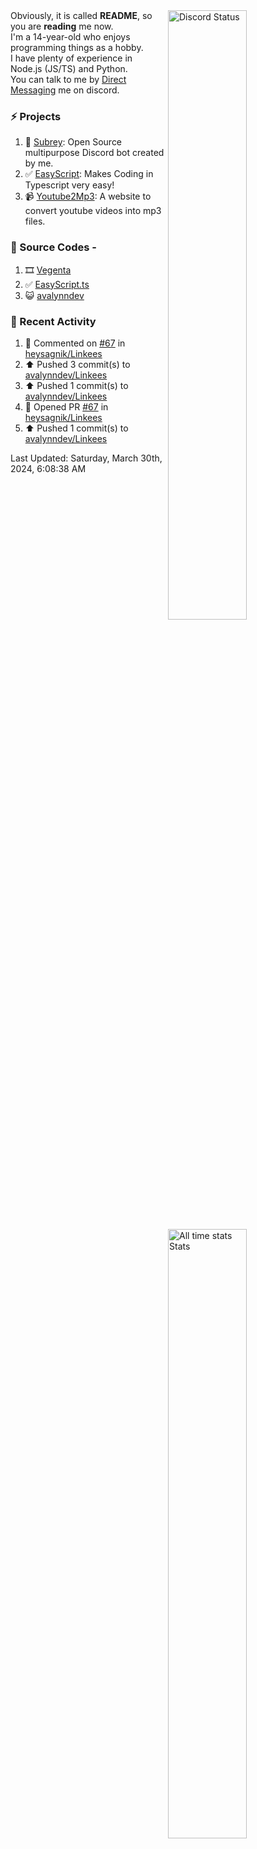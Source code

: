 <a href="https://discord.com/users/735059235141845003" target="_blank">
	<img width="50%" align="right" alt="Discord Status" src="https://lanyard.cnrad.dev/api/735059235141845003?bg=1f1f1f&borderRadius=5px">
</a>
<a href="https://wakatime.com/@Avalynn" target="_blank">
	<img width="50%" align="right" alt="All time stats Stats" src="https://github-readme-stats.vercel.app/api/wakatime?username=avalynn&border_radius=5px&theme=dark&bg_color=1f1f1f&border_color=1f1f1f&icon_color=58a6ff&show_icons=true&disable_animations=true&custom_title=All%20Time%20Stats&v=2\&layout=compact">
</a>

<div align="left">
Obviously, it is called <b>README</b>, so you are <b>reading</b> me now.<br> 
I'm a 14-year-old who enjoys programming things as a hobby. <br>
I have plenty of experience in Node.js (JS/TS) and Python.<br>
You can talk to me by <a href="https://discord.com/users/735059235141845003">Direct Messaging</a> me on discord.<br>
</div>

### ⚡ Projects
1. 🤖 [Subrey](https://github.com/bettercodehelp/Subrey): Open Source multipurpose Discord bot created by me.
2. ✅ [EasyScript](https://www.npmjs.com/package/easyscript.ts): Makes Coding in Typescript very easy!
3. 📹 [Youtube2Mp3](https://yt2mp3.is-an.app): A website to convert youtube videos into mp3 files.
<!--4. ✅ [Ecorn](website_link): A Ecommerce website made with nextjs for my beloved Sahasra-->
<!--5. 😺 [avalynndev](https://avalynn.is-a-good.dev): Avalynndev's official profile website.-->

### 📄 Source Codes -
1. 🎞️ [Vegenta](https://github.com/avalynndev/vegenta)
2. ✅ [EasyScript.ts](https://github.com/bettercodehelp/EasyScriptTS)
3. 😺 [avalynndev](https://github.com/avalynndev/avalynn.is-a.dev)

### 📄 Recent Activity

<!--RECENT_ACTIVITY:start-->
1. 💬 Commented on [#67](https://github.com/heysagnik/Linkees/pull/67#issuecomment-2027930875) in [heysagnik/Linkees](https://github.com/heysagnik/Linkees)<br>
2. ⬆️ Pushed 3 commit(s) to [avalynndev/Linkees](https://github.com/avalynndev/Linkees)<br>
3. ⬆️ Pushed 1 commit(s) to [avalynndev/Linkees](https://github.com/avalynndev/Linkees)<br>
4. 💪 Opened PR [#67](https://github.com/heysagnik/Linkees/pull/67) in [heysagnik/Linkees](https://github.com/heysagnik/Linkees)<br>
5. ⬆️ Pushed 1 commit(s) to [avalynndev/Linkees](https://github.com/avalynndev/Linkees)<br>
<!--RECENT_ACTIVITY:end-->

<!--RECENT_ACTIVITY:last_update-->
Last Updated: Saturday, March 30th, 2024, 6:08:38 AM
<!--RECENT_ACTIVITY:last_update_end-->

<br />
